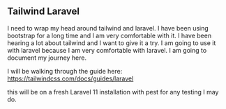 
## Tailwind Laravel 

I need to wrap my head around tailwind and laravel. I have been using bootstrap for a long time and I am very comfortable with it. I have been hearing a lot about tailwind and I want to give it a try. I am going to use it with laravel because I am very comfortable with laravel. I am going to document my journey here.

I will be walking through the guide here:
https://tailwindcss.com/docs/guides/laravel

this will be on a fresh Laravel 11 installation with pest for any testing I may do.
